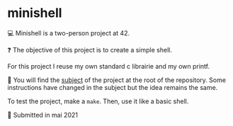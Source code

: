 # minishell

:computer: Minishell is a two-person project at 42.

:question: The objective of this project is to create a simple shell.

For this project I reuse my own standard c librairie and my own printf.

:page_with_curl: You will find the [subject](https://github.com/anfisah/minishell/blob/main/en.subject.pdf) of the project at the root of the repository. Some instructions have changed in the subject but the idea remains the same.

To test the project, make a ```make```. Then, use it like a basic shell.

:calendar: Submitted in mai 2021
